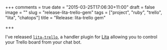 +++
comments = true
date = "2015-03-25T17:06:30+11:00"
draft = false
image = ""
slug = "release-lita-trello-gem"
tags = ["project", "ruby", "trello", "lita", "chatops"]
title = "Release: lita-trello gem"

+++

I've released [`lita-trello`](https://rubygems.org/gems/lita-trello), a handler plugin for [Lita](https://www.lita.io/) allowing you to control your Trello board from your chat bot.
<!--more-->
